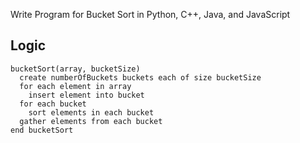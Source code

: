 Write Program for Bucket Sort in Python, C++, Java, and JavaScript

## Logic

```
bucketSort(array, bucketSize)
  create numberOfBuckets buckets each of size bucketSize
  for each element in array
    insert element into bucket
  for each bucket
    sort elements in each bucket
  gather elements from each bucket
end bucketSort
```
